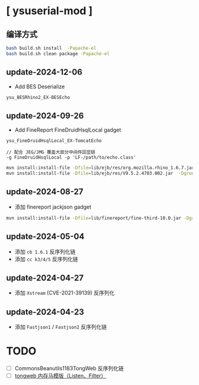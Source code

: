 # [  ysuserial-mod  ]

## 编译方式

```bash
bash build.sh install  -Papache-el
bash build.sh clean package -Papache-el

```

## update-2024-12-06

- Add BES Deserialize

```bash
ysu_BESRhino2_EX-BESEcho
```

## update-2024-09-26

 - Add FineReport FineDruidHsqlLocal gadget

```text
ysu_FineDruidHsqlLocal_EX-TomcatEcho

// 配合 JEG/JMG 覆盖大部分中间件回显链
-g FineDruidHsqlLocal -p 'LF-/path/to/echo.class'
```

```bash
mvn install:install-file -Dfile=lib/ejb/res/org.mozilla.rhino_1.6.7.jar  -DgroupId=com.mozilla -DartifactId=rhino -Dversion=1.6.7 -Dpackaging=jar
mvn install:install-file -Dfile=lib/ejb/res/V9.5.2.4703.002.jar  -DgroupId=bes.ejb -DartifactId=sparkpatch -Dversion=V9.5.2.4703.002 -Dpackaging=jar

```

## update-2024-08-27

 - 添加 finereport jackjson gadget

```bash
mvn install:install-file -Dfile=lib/finereport/fine-third-10.0.jar -DgroupId=com.fr -DartifactId=fine-third -Dversion=10 -Dpackaging=jar
```

## update-2024-05-04

 - 添加 `cb 1.6.1` 反序列化链
 - 添加 `cc k3/4/5` 反序列化链

## update-2024-04-27

 - 添加 `Xstream` (CVE-2021-39139) 反序列化

## update-2024-04-23

 - 添加 `Fastjson1` / `Fastjson2` 反序列化链

# TODO
- [ ] CommonsBeanutils1183TongWeb 反序列化链
- [ ] [tongweb 内存马模版（Listen、Filter）](https://github.com/suizhibo/MemShellGene/blob/master/src/main/java/core/memshell/TongWebListenerMemShell.java)
